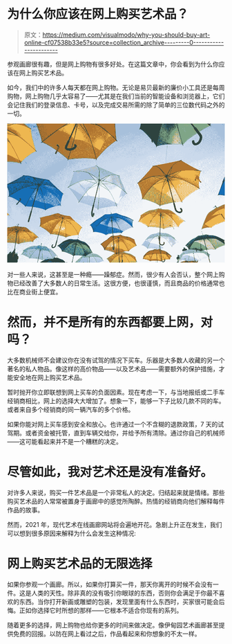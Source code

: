 # 为什么你应该在网上购买艺术品？

> 原文：<https://medium.com/visualmodo/why-you-should-buy-art-online-cf07538b33e5?source=collection_archive---------0----------------------->

参观画廊很有趣，但是网上购物有很多好处。在这篇文章中，你会看到为什么你应该在网上购买艺术品。

如今，我们中的许多人每天都在网上购物。无论是易贝最新的廉价小工具还是每周购物，网上购物几乎太容易了——尤其是在我们当前的智能设备和浏览器上，它们会记住我们的登录信息、卡号，以及完成交易所需的除了简单的三位数代码之外的一切。

![](img/1dd860c5c2c5a071b8330a266d9a7687.png)

对一些人来说，这甚至是一种瘾——躁郁症。然而，很少有人会否认，整个网上购物已经改善了大多数人的日常生活。这很方便，也很谨慎，而且商品的价格通常也比在商业街上便宜。

# 然而，并不是所有的东西都要上网，对吗？

大多数机械师不会建议你在没有试驾的情况下买车。乐器是大多数人收藏的另一个著名的私人物品。像这样的高价物品——以及艺术品——需要额外的保护措施，才能安全地在网上购买艺术品。

暂时抛开你立即联想到网上买车的负面因素。现在考虑一下，与当地报纸或二手车经销商相比，网上的选择大大增加了。想象一下，能够一下子比较几款不同的车。或者来自多个经销商的同一辆汽车的多个价格。

如果你能对网上买车感到安全和放心。也许通过一个不含糊的退款政策，7 天的试驾期。或者资金被托管，直到车辆交给你，并给予所有清除。通过你自己的机械师——这可能看起来并不是一个糟糕的决定。

# 尽管如此，我对艺术还是没有准备好。

对许多人来说，购买一件艺术品是一个非常私人的决定。归结起来就是情绪。那些购买艺术品的人常常被置身于画廊中的感觉所陶醉。热情的经销商向他们解释每件作品的故事。

然而，2021 年，现代艺术在线画廊网站将会遍地开花。急剧上升正在发生，我们可以想到很多原因来解释为什么会发生这种情况:

# 网上购买艺术品的无限选择

如果你参观一个画廊。所以，如果你打算买一件，那天你离开的时候不会没有一件。这是人类的天性。除非真的没有吸引你眼球的东西，否则你会满足于你最不喜欢的东西。当你打开新画或雕塑的包装，发现里面有什么东西时，买家很可能会后悔。正如你选择它时所想的那样——它根本不适合你现有的系列。

随着更多的选择，网上购物也给你更多的时间来做决定。像伊甸园艺术画廊甚至提供免费的回报。以防在网上看过之后，作品看起来和你想象的不太一样。